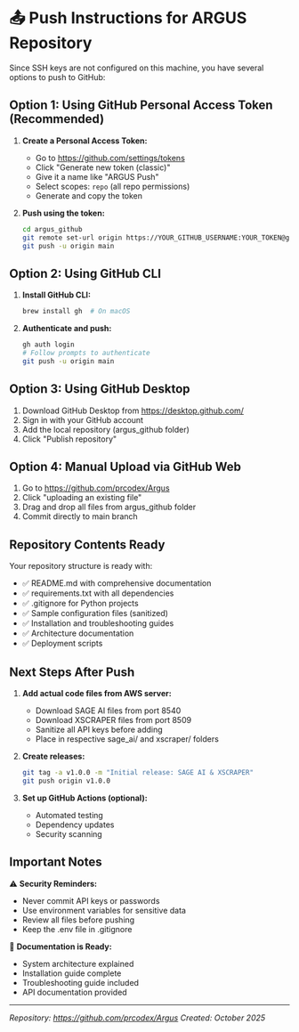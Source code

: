 # 📤 Push Instructions for ARGUS Repository

Since SSH keys are not configured on this machine, you have several options to push to GitHub:

## Option 1: Using GitHub Personal Access Token (Recommended)

1. **Create a Personal Access Token:**
   - Go to https://github.com/settings/tokens
   - Click "Generate new token (classic)"
   - Give it a name like "ARGUS Push"
   - Select scopes: `repo` (all repo permissions)
   - Generate and copy the token

2. **Push using the token:**
   ```bash
   cd argus_github
   git remote set-url origin https://YOUR_GITHUB_USERNAME:YOUR_TOKEN@github.com/prcodex/Argus.git
   git push -u origin main
   ```

## Option 2: Using GitHub CLI

1. **Install GitHub CLI:**
   ```bash
   brew install gh  # On macOS
   ```

2. **Authenticate and push:**
   ```bash
   gh auth login
   # Follow prompts to authenticate
   git push -u origin main
   ```

## Option 3: Using GitHub Desktop

1. Download GitHub Desktop from https://desktop.github.com/
2. Sign in with your GitHub account
3. Add the local repository (argus_github folder)
4. Click "Publish repository"

## Option 4: Manual Upload via GitHub Web

1. Go to https://github.com/prcodex/Argus
2. Click "uploading an existing file"
3. Drag and drop all files from argus_github folder
4. Commit directly to main branch

## Repository Contents Ready

Your repository structure is ready with:
- ✅ README.md with comprehensive documentation
- ✅ requirements.txt with all dependencies
- ✅ .gitignore for Python projects
- ✅ Sample configuration files (sanitized)
- ✅ Installation and troubleshooting guides
- ✅ Architecture documentation
- ✅ Deployment scripts

## Next Steps After Push

1. **Add actual code files from AWS server:**
   - Download SAGE AI files from port 8540
   - Download XSCRAPER files from port 8509
   - Sanitize all API keys before adding
   - Place in respective sage_ai/ and xscraper/ folders

2. **Create releases:**
   ```bash
   git tag -a v1.0.0 -m "Initial release: SAGE AI & XSCRAPER"
   git push origin v1.0.0
   ```

3. **Set up GitHub Actions (optional):**
   - Automated testing
   - Dependency updates
   - Security scanning

## Important Notes

⚠️ **Security Reminders:**
- Never commit API keys or passwords
- Use environment variables for sensitive data
- Review all files before pushing
- Keep the .env file in .gitignore

📝 **Documentation is Ready:**
- System architecture explained
- Installation guide complete
- Troubleshooting guide included
- API documentation provided

---
*Repository: https://github.com/prcodex/Argus*
*Created: October 2025*
